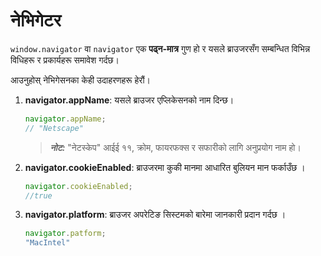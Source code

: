 # नेभिगेटर

`window.navigator` वा `navigator`  एक **पढ्न-मात्र** गुण हो र यसले ब्राउजरसँग सम्बन्धित विभिन्न विधिहरू र प्रकार्यहरू समावेश गर्दछ।

आउनुहोस् नेभिगेसनका केही उदाहरणहरू हेरौं।

1. **navigator.appName**: यसले ब्राउजर एप्लिकेसनको नाम दिन्छ।

    ```javascript
    navigator.appName; 
    // "Netscape"
    ```

    > _**नोट:**_ "नेटस्केप" आईई ११, क्रोम, फायरफक्स र सफारीको लागि अनुप्रयोग नाम हो।

2. **navigator.cookieEnabled**: ब्राउजरमा कुकी मानमा आधारित बुलियन मान फर्काउँछ ।

    ```javascript
    navigator.cookieEnabled;
    //true
    ```
3. **navigator.platform**: ब्राउजर अपरेटिङ सिस्टमको बारेमा जानकारी प्रदान गर्दछ ।

    ```javascript
    navigator.patform;
    "MacIntel"
    ```